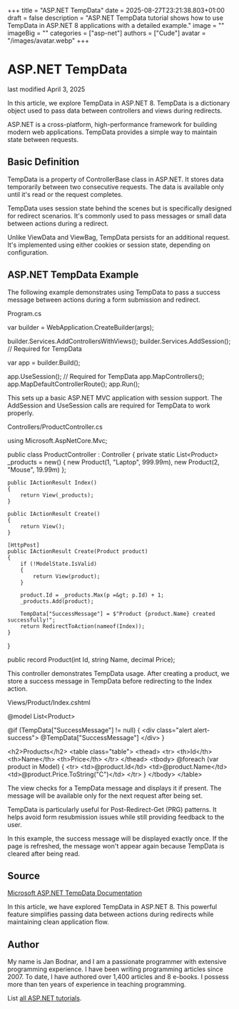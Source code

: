 +++
title = "ASP.NET TempData"
date = 2025-08-27T23:21:38.803+01:00
draft = false
description = "ASP.NET TempData tutorial shows how to use TempData in ASP.NET 8 applications with a detailed example."
image = ""
imageBig = ""
categories = ["asp-net"]
authors = ["Cude"]
avatar = "/images/avatar.webp"
+++

# ASP.NET TempData

last modified April 3, 2025

In this article, we explore TempData in ASP.NET 8. TempData is a dictionary
object used to pass data between controllers and views during redirects.

ASP.NET is a cross-platform, high-performance framework for building modern web
applications. TempData provides a simple way to maintain state between requests.

## Basic Definition

TempData is a property of ControllerBase class in ASP.NET. It stores data
temporarily between two consecutive requests. The data is available only until
it's read or the request completes.

TempData uses session state behind the scenes but is specifically designed for
redirect scenarios. It's commonly used to pass messages or small data between
actions during a redirect.

Unlike ViewData and ViewBag, TempData persists for an additional request. It's
implemented using either cookies or session state, depending on configuration.

## ASP.NET TempData Example

The following example demonstrates using TempData to pass a success message
between actions during a form submission and redirect.

Program.cs
  

var builder = WebApplication.CreateBuilder(args);

builder.Services.AddControllersWithViews();
builder.Services.AddSession(); // Required for TempData

var app = builder.Build();

app.UseSession(); // Required for TempData
app.MapControllers();
app.MapDefaultControllerRoute();
app.Run();

This sets up a basic ASP.NET MVC application with session support. The
AddSession and UseSession calls are required for
TempData to work properly.

Controllers/ProductController.cs
  

using Microsoft.AspNetCore.Mvc;

public class ProductController : Controller
{
    private static List&lt;Product&gt; _products = new()
    {
        new Product(1, "Laptop", 999.99m),
        new Product(2, "Mouse", 19.99m)
    };

    public IActionResult Index()
    {
        return View(_products);
    }

    public IActionResult Create()
    {
        return View();
    }

    [HttpPost]
    public IActionResult Create(Product product)
    {
        if (!ModelState.IsValid)
        {
            return View(product);
        }

        product.Id = _products.Max(p =&gt; p.Id) + 1;
        _products.Add(product);

        TempData["SuccessMessage"] = $"Product {product.Name} created successfully!";
        return RedirectToAction(nameof(Index));
    }
}

public record Product(int Id, string Name, decimal Price);

This controller demonstrates TempData usage. After creating a product, we store
a success message in TempData before redirecting to the Index action.

Views/Product/Index.cshtml
  

@model List&lt;Product&gt;

@if (TempData["SuccessMessage"] != null)
{
    &lt;div class="alert alert-success"&gt;
        @TempData["SuccessMessage"]
    &lt;/div&gt;
}

&lt;h2&gt;Products&lt;/h2&gt;
&lt;table class="table"&gt;
    &lt;thead&gt;
        &lt;tr&gt;
            &lt;th&gt;Id&lt;/th&gt;
            &lt;th&gt;Name&lt;/th&gt;
            &lt;th&gt;Price&lt;/th&gt;
        &lt;/tr&gt;
    &lt;/thead&gt;
    &lt;tbody&gt;
        @foreach (var product in Model)
        {
            &lt;tr&gt;
                &lt;td&gt;@product.Id&lt;/td&gt;
                &lt;td&gt;@product.Name&lt;/td&gt;
                &lt;td&gt;@product.Price.ToString("C")&lt;/td&gt;
            &lt;/tr&gt;
        }
    &lt;/tbody&gt;
&lt;/table&gt;

The view checks for a TempData message and displays it if present. The message
will be available only for the next request after being set.

TempData is particularly useful for Post-Redirect-Get (PRG) patterns. It helps
avoid form resubmission issues while still providing feedback to the user.

In this example, the success message will be displayed exactly once. If the
page is refreshed, the message won't appear again because TempData is cleared
after being read.

## Source

[Microsoft ASP.NET TempData Documentation](https://learn.microsoft.com/en-us/aspnet/core/mvc/views/temp-data?view=aspnetcore-8.0)

In this article, we have explored TempData in ASP.NET 8. This powerful feature
simplifies passing data between actions during redirects while maintaining
clean application flow.

## Author

My name is Jan Bodnar, and I am a passionate programmer with extensive
programming experience. I have been writing programming articles since 2007.
To date, I have authored over 1,400 articles and 8 e-books. I possess more
than ten years of experience in teaching programming.

List [all ASP.NET tutorials](/all/#asp-net).
